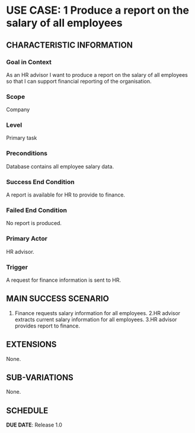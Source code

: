 # USE CASE: 1 Produce a report on the salary of all employees

## CHARACTERISTIC INFORMATION

### Goal in Context

As an HR advisor I want to produce a report on the salary of all employees so that I can support financial reporting of the organisation.

### Scope

Company

### Level

Primary task

### Preconditions

Database contains all employee salary data.

### Success End Condition

A report is available for HR to provide to finance.

### Failed End Condition

No report is produced.

### Primary Actor

HR advisor.

### Trigger

A request for finance information is sent to HR.

## MAIN SUCCESS SCENARIO

1. Finance requests salary information for all employees.
2.HR advisor extracts current salary information for all employees.
3.HR advisor provides report to finance.

## EXTENSIONS

None.

## SUB-VARIATIONS

None.

## SCHEDULE

**DUE DATE**: Release 1.0

